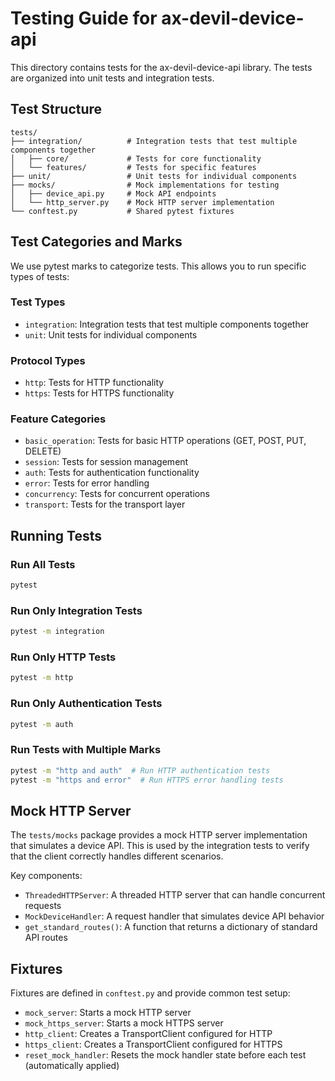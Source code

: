 # Testing Guide for ax-devil-device-api

This directory contains tests for the ax-devil-device-api library. The tests are organized into unit tests and integration tests.

## Test Structure

```
tests/
├── integration/          # Integration tests that test multiple components together
│   ├── core/             # Tests for core functionality
│   └── features/         # Tests for specific features
├── unit/                 # Unit tests for individual components
├── mocks/                # Mock implementations for testing
│   ├── device_api.py     # Mock API endpoints
│   └── http_server.py    # Mock HTTP server implementation
└── conftest.py           # Shared pytest fixtures
```

## Test Categories and Marks

We use pytest marks to categorize tests. This allows you to run specific types of tests:

### Test Types

- `integration`: Integration tests that test multiple components together
- `unit`: Unit tests for individual components

### Protocol Types

- `http`: Tests for HTTP functionality
- `https`: Tests for HTTPS functionality

### Feature Categories

- `basic_operation`: Tests for basic HTTP operations (GET, POST, PUT, DELETE)
- `session`: Tests for session management
- `auth`: Tests for authentication functionality
- `error`: Tests for error handling
- `concurrency`: Tests for concurrent operations
- `transport`: Tests for the transport layer

## Running Tests

### Run All Tests

```bash
pytest
```

### Run Only Integration Tests

```bash
pytest -m integration
```

### Run Only HTTP Tests

```bash
pytest -m http
```

### Run Only Authentication Tests

```bash
pytest -m auth
```

### Run Tests with Multiple Marks

```bash
pytest -m "http and auth"  # Run HTTP authentication tests
pytest -m "https and error"  # Run HTTPS error handling tests
```

## Mock HTTP Server

The `tests/mocks` package provides a mock HTTP server implementation that simulates a device API. This is used by the integration tests to verify that the client correctly handles different scenarios.

Key components:

- `ThreadedHTTPServer`: A threaded HTTP server that can handle concurrent requests
- `MockDeviceHandler`: A request handler that simulates device API behavior
- `get_standard_routes()`: A function that returns a dictionary of standard API routes

## Fixtures

Fixtures are defined in `conftest.py` and provide common test setup:

- `mock_server`: Starts a mock HTTP server
- `mock_https_server`: Starts a mock HTTPS server
- `http_client`: Creates a TransportClient configured for HTTP
- `https_client`: Creates a TransportClient configured for HTTPS
- `reset_mock_handler`: Resets the mock handler state before each test (automatically applied) 